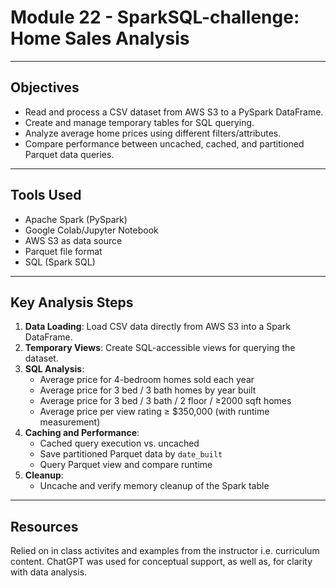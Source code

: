 # Module 22 - SparkSQL-challenge: Home Sales Analysis
---
## Objectives

- Read and process a CSV dataset from AWS S3 to a PySpark DataFrame.
- Create and manage temporary tables for SQL querying.
- Analyze average home prices using different filters/attributes.
- Compare performance between uncached, cached, and partitioned Parquet data queries.

---

## Tools Used

- Apache Spark (PySpark)
- Google Colab/Jupyter Notebook
- AWS S3 as data source
- Parquet file format
- SQL (Spark SQL)

---

## Key Analysis Steps

1. **Data Loading**: Load CSV data directly from AWS S3 into a Spark DataFrame.
2. **Temporary Views**: Create SQL-accessible views for querying the dataset.
3. **SQL Analysis**:
   - Average price for 4-bedroom homes sold each year
   - Average price for 3 bed / 3 bath homes by year built
   - Average price for 3 bed / 3 bath / 2 floor / ≥2000 sqft homes
   - Average price per view rating ≥ $350,000 (with runtime measurement)
4. **Caching and Performance**:
   - Cached query execution vs. uncached
   - Save partitioned Parquet data by `date_built`
   - Query Parquet view and compare runtime
5. **Cleanup**:
   - Uncache and verify memory cleanup of the Spark table

---

## Resources

Relied on in class activites and examples from the instructor i.e. curriculum content.
ChatGPT was used for conceptual support, as well as, for clarity with data analysis.
